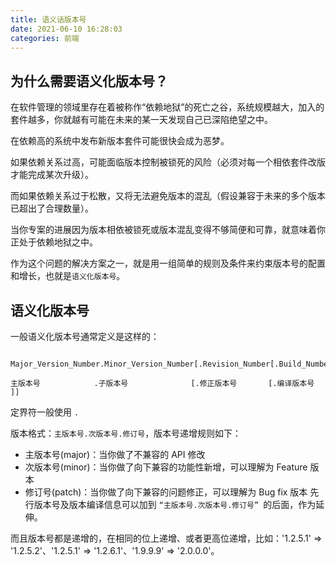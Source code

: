 ```yaml
---
title: 语义话版本号
date: 2021-06-10 16:28:03
categories: 前端
---
```

## 为什么需要语义化版本号？
在软件管理的领域里存在着被称作“依赖地狱”的死亡之谷，系统规模越大，加入的套件越多，你就越有可能在未来的某一天发现自己已深陷绝望之中。

在依赖高的系统中发布新版本套件可能很快会成为恶梦。

如果依赖关系过高，可能面临版本控制被锁死的风险（必须对每一个相依套件改版才能完成某次升级）。

而如果依赖关系过于松散，又将无法避免版本的混乱（假设兼容于未来的多个版本已超出了合理数量）。

当你专案的进展因为版本相依被锁死或版本混乱变得不够简便和可靠，就意味着你正处于依赖地狱之中。

作为这个问题的解决方案之一，就是用一组简单的规则及条件来约束版本号的配置和增长，也就是`语义化版本号`。

## 语义化版本号
一般语义化版本号通常定义是这样的：

```

Major_Version_Number.Minor_Version_Number[.Revision_Number[.Build_Number]]

主版本号            .子版本号              [.修正版本号       [.编译版本号  ]]
```
定界符一般使用 `.`

版本格式：`主版本号.次版本号.修订号`，版本号递增规则如下：

- 主版本号(major)：当你做了不兼容的 API 修改
- 次版本号(minor)：当你做了向下兼容的功能性新增，可以理解为 Feature 版本
- 修订号(patch)：当你做了向下兼容的问题修正，可以理解为 Bug fix 版本
先行版本号及版本编译信息可以加到 `“主版本号.次版本号.修订号” `的后面，作为延伸。

而且版本号都是递增的，在相同的位上递增、或者更高位递增，比如：'1.2.5.1' => '1.2.5.2'、'1.2.5.1' => '1.2.6.1'、'1.9.9.9' => '2.0.0.0'。
